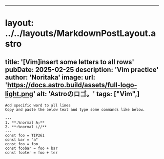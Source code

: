 
---
# layout: ../../layouts/MarkdownPostLayout.astro
title: '[Vim]insert some letters to all rows'
pubDate: 2025-02-25
description: 'Vim practice'
author: 'Noritaka'
image:
    url: 'https://docs.astro.build/assets/full-logo-light.png'
    alt: 'Astroのロゴ。'
tags: ["Vim",]
---

```
Add specific word to all lines
Copy and paste the below text and type some commands like below.

---
1. **:%normal A;**
2. **:%normal i//**
---
const foo = TIP261
const bar = "a"
const foo = foo 
const foobar = foo + bar
const footer = foo + ter
